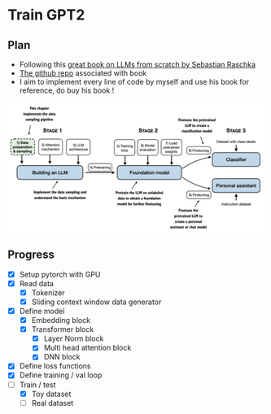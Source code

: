 # Train GPT2

## Plan
- Following this [great book on LLMs from scratch by Sebastian Raschka](https://www.manning.com/books/build-a-large-language-model-from-scratch?utm_source=raschka&utm_medium=affiliate&utm_campaign=book_raschka_build_12_12_23&a_aid=raschka&a_bid=4c2437a0&chan=mm_github)
- [The github repo](https://github.com/rasbt/LLMs-from-scratch/tree/main) associated with book
- I aim to implement every line of code by myself and use his book for reference, do buy his book !

![Downloaded Image](./GPT2Stages.png)

## Progress
- [x] Setup pytorch with GPU
- [x] Read data
    - [x] Tokenizer
    - [x] Sliding context window data generator
- [x] Define model
    - [x] Embedding block
    - [x] Transformer block
        - [x] Layer Norm block
        - [x] Multi head attention block
        - [x] DNN block 
- [x] Define loss functions
- [x] Define training / val loop
- [ ] Train / test
    - [x] Toy dataset
    - [ ] Real dataset